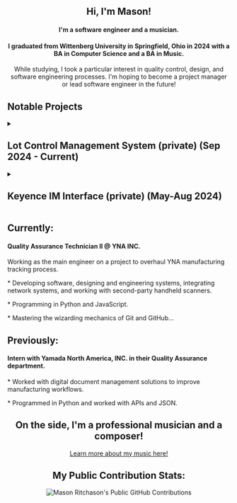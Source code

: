 <div align=center>
   <h2>Hi, I'm Mason!</h2>
   <h4>I'm a software engineer and a musician.</h4>
   <h4>I graduated from Wittenberg University in Springfield, Ohio in 2024 with a BA in Computer Science and a BA in Music.</h4>
   <p>
      While studying, I took a particular interest in quality control, design, and software engineering processes.
      I'm hoping to become a project manager or lead software engineer in the future!
   </p>
</div>
<div align=left>
   <h2>Notable Projects</h2>
   <details>
      <summary><h2>Lot Control Management System (private) (Sep 2024 - Current)</h2></summary>
         <p>
            Ongoing project aimed to design and deploy a new tracking system for Lot (manufacturing) data.
            Utilizes handheld scanners to cut out manual data entry and leverages a custom-design software to interface with new Lot database.
         </p>
         <h4>LCMS Home Window</h4>
         <img src=https://github.com/masonritchason/masonritchason/blob/main/lcms_home.png width=600 height=300>
         <h4>LCMS Report Window</h4>
         <img src=https://github.com/masonritchason/masonritchason/blob/main/lcms_report.png width=600 height=300>
         <h4>LCMS Feature-rich UI</h4>
         <img src=https://github.com/masonritchason/masonritchason/blob/main/lcms_menus.png width=525 height=300>
   </details>
   <details>
      <summary><h2>Keyence IM Interface (private) (May-Aug 2024)</h2></summary>
         <p>
            API and data processing system used to link two disparate processes. 
            Cuts manual data-entry out of key workflows and improves accuracy.
         </p>
   </details>
</div>

<div align=left>
   <h2>Currently:</h2>
   <h4>Quality Assurance Technician II @ YNA INC.</h4>
   <p>
      Working as the main engineer on a project to overhaul YNA manufacturing tracking process.
   </p>
   <p>
      * Developing software, designing and engineering systems, integrating network systems, and working with second-party handheld scanners.
   </p>
   <p>
      * Programming in Python and JavaScript.
   </p>
   <p>
      * Mastering the wizarding mechanics of Git and GitHub...
   </p>
</div>

<div align=left>
   <h2>Previously:</h2>
   <h4>Intern with Yamada North America, INC. in their Quality Assurance department.</h4>
   <p>
      * Worked with digital document management solutions to improve manufacturing workflows.
   </p>
   <p>
      * Programmed in Python and worked with APIs and JSON.
   </p>
</div>

<div align=center>
   <h2>On the side, I'm a professional musician and a composer!</h2>
   <p>
      <a href=https://www.masonritchason.com>
         Learn more about my music here!
      </a>
   </p>
</div>
<div align=center>
   <h2>My Public Contribution Stats:</h2>
   <img title="Mason Ritchason's Public GitHub Contributions" src="https://streak-stats.demolab.com/?user=masonritchason">
</div>
   
   <!---
   masonritchason/masonritchason is a ✨ special ✨ repository because its `README.md` (this file) appears on your GitHub profile.
   You can click the Preview link to take a look at your changes.
   --->
